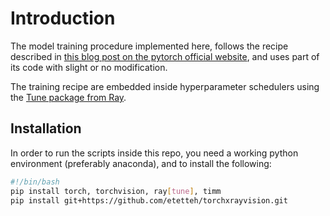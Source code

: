 # Introduction

The model training procedure implemented here, follows the recipe described in [this blog post on the pytorch official website](https://pytorch.org/blog/how-to-train-state-of-the-art-models-using-torchvision-latest-primitives/), and uses part of its code with slight or no modification.

The training recipe are embedded inside hyperparameter schedulers using the [Tune package from Ray](https://docs.ray.io/en/latest/tune/index.html).

## Installation

In order to run the scripts inside this repo, you need a working python environment (preferably anaconda), and to install the following:

```bash
#!/bin/bash
pip install torch, torchvision, ray[tune], timm
pip install git+https://github.com/etetteh/torchxrayvision.git
```
